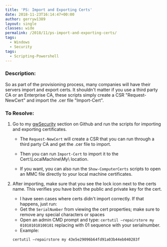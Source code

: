 ```yaml
---
title: 'PS: Import and Exporting Certs'
date: 2018-11-23T16:14:47+00:00
author: gerryw1389
layout: single
classes: wide
permalink: /2018/11/ps-import-and-exporting-certs/
tags:
  - Windows
  - Security
tags:
  - Scripting-Powershell
---
```

<!--more-->

### Description:

So as part of the provisioning process, many companies will have their servers import and export certs. It shouldn't matter if you use a third party CA or an Enterprise CA, these scripts simply create a CSR "Request-NewCert" and import the .cer file "Import-Cert".

### To Resolve:

1. Go to my [gwSecurity](https://github.com/gerryw1389/powershell/tree/main/gwSecurity/Public) section on Github and run the scripts for importing and exporting certificates.

   - The `Request-NewCert` will create a CSR that you can run through a third party CA and get the .cer file to import.

   - Then you can run `Import-Cert` to import it to the Cert:\LocalMachine\My\ location.

   - If you want, you can also run the `Show-ComputerCerts` scripts to open an MMC file directly to your local machine certificates.

1. After importing, make sure that you see the lock icon next to the certs name. This verifies you have both the public and private key for the cert.

   - I have seen cases where certs didn't import correctly. If that happens, just run:
   - Get the `SerialNumber` from viewing the cert properties; make sure to remove any special characters or spaces
   - Open an admin CMD prompt and type: `certutil –repairstore my 010101010100101` replacing with 01 sequence with your serialnumber.
   - Example:
   
   ```powershell
   certutil –repairstore my 43e5e29096b64fd91a03b44eb040283f
   ```

